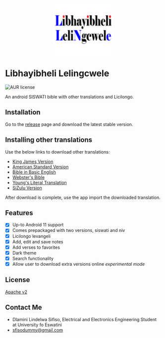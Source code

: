 <p align="center">
    <img src="./art/libhayibheli_lelingwele.svg" alt="Bible Siswati Logo" width="200" height="165">
</p>

# Libhayibheli Lelingcwele

![AUR license](https://img.shields.io/aur/license/android-studio)

An android SISWATI bible with other translations and Licilongo.

## Installation

Go to the [release](https://github.com/LindelwaSfiso/libhayibheli-lelingwele/releases) page and
download the latest stable version.

<a name="translations"></a>

## Installing other translations

Use the below links to download other translations:

- [King James Version](./art/translations/kjv_db.json)
- [American Standard Version](./art/translations/asv_db.json)
- [Bible in Basic English](./art/translations/bbe_db.json)
- [Webster's Bible](./art/translations/wbt_db.json)
- [Young's Literal Translation](./art/translations/ylt_db.json)
- [SiZulu Version](./art/translations/zulu_db.json)

After download is complete, use the app import the downloaded translation.

## Features

- [x] Up-to Android 11 support
- [x] Comes prepackaged with two versions, siswati and niv
- [x] Licilongo levangeli
- [x] Add, edit and save notes
- [x] Add verses to favorites
- [x] Dark theme
- [x] Search functionality
- [x] Allow user to download extra versions online *experimental mode*

## License

[Apache v2](https://choosealicense.com/licenses/apache/)

## Contact Me

- Dlamini Lindelwa Sifiso, Electrical and Electronics Engineering Student at University fo Eswatini
- sfisodummy@gmail.com
